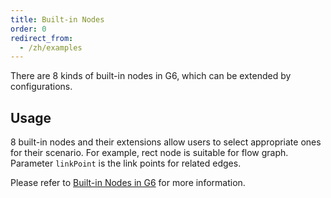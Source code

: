 ```yaml
---
title: Built-in Nodes
order: 0
redirect_from:
  - /zh/examples
---
```


There are 8 kinds of built-in nodes in G6, which can be extended by configurations.

## Usage

8 built-in nodes and their extensions allow users to select appropriate ones for their scenario. For example, rect node is suitable for flow graph. Parameter `linkPoint` is the link points for related edges. 

Please refer to [Built-in Nodes in G6](/zh/docs/manual/middle/elements/defaultNode) for more information.
